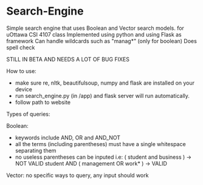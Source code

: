 # Search-Engine
Simple search engine that uses Boolean and Vector search models. for uOttawa CSI 4107 class
Implemented using python and using Flask as framework
Can handle wildcards such as "manag*" (only for boolean)
Does spell check

STILL IN BETA AND NEEDS A LOT OF BUG FIXES

How to use:
-  make sure re, nltk, beautifulsoup, numpy and flask are installed on your device
- run search_engine.py (in /app) and flask server will run automatically.
- follow path to website

Types of queries:

Boolean:
- keywords include AND, OR and AND_NOT
- all the terms (including parentheses) must have a single whitespace separating them
- no useless parentheses can be inputed
  i.e: ( student and business ) -> NOT VALID
       student AND ( management OR work* ) -> VALID

Vector:
no specific ways to query, any input should work


  
